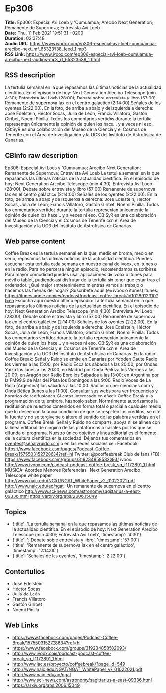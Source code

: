 # Ep306  
**Title:** Ep306: Especial Avi Loeb y 'Oumuamua; Arecibo Next Generation; Remanente de Supernova; Entrevista Avi Loeb  
**Date:** Thu, 11 Feb 2021 19:51:31 +0200  
**Duration:** 02:37:48  
**Audio URL:** https://www.ivoox.com/ep306-especial-avi-loeb-oumuamua-arecibo-next_mf_65323538_feed_1.mp3  
**RSS Link:** https://www.ivoox.com/ep306-especial-avi-loeb-oumuamua-arecibo-next-audios-mp3_rf_65323538_1.html  

## RSS description
La tertulia semanal en la que repasamos las últimas noticias de la actualidad científica. En el episodio de hoy: Next Generation Arecibo Telescope (min 4:30); Entrevista Avi Loeb (28:00); Debate sobre entrevista y libro (57:00) Remanente de supernova Iax en el centro galáctico (2:14:00) Señales de los oyentes (2:22:00). En la foto, de arriba a abajo y de izquierda a derecha: Jose Edelstein, Héctor Socas, Julia de León, Francis Villatoro, Gastón Giribet, Noemí Pinilla. Todos los comentarios vertidos durante la tertulia representan únicamente la opinión de quien los hace... y a veces ni eso. CB:SyR es una colaboración del Museo de la Ciencia y el Cosmos de Tenerife con el Área de Investigación y la UC3 del Instituto de Astrofísica de Canarias.

## CBInfo raw description
Ep306: Especial Avi Loeb y 'Oumuamua; Arecibo Next Generation; Remanente de Supernova; Entrevista Avi Loeb
La tertulia semanal en la que repasamos las últimas noticias de la actualidad científica. En el episodio de hoy: Next Generation Arecibo Telescope (min 4:30); Entrevista Avi Loeb (28:00); Debate sobre entrevista y libro (57:00) Remanente de supernova Iax en el centro galáctico (2:14:00) Señales de los oyentes (2:22:00). En la foto, de arriba a abajo y de izquierda a derecha: Jose Edelstein, Héctor Socas, Julia de León, Francis Villatoro, Gastón Giribet, Noemí Pinilla. Todos los comentarios vertidos durante la tertulia representan únicamente la opinión de quien los hace... y a veces ni eso. CB:SyR es una colaboración del Museo de la Ciencia y el Cosmos de Tenerife con el Área de Investigación y la UC3 del Instituto de Astrofísica de Canarias.


## Web parse content
Coffee Break es la tertulia semanal en la que, medio en broma, medio en serio, repasamos las últimas noticias de la actualidad científica. Puedes escuchar esta tertulia cada semana en nuestro canal de ivoox, en itunes o en la radio. Para no perderse ningún episodio, recomendamos suscribirse. Para mayor comodidad puedes usar aplicaciones de ivoox o itunes para móvil o tablet, pudiendo así disfrutar de la tertulia sin tener que estar tras el ordenador. ¿Qué mejor entretenimiento mientras vamos al trabajo o hacemos las faenas del hogar? ¡Suscríbete aquí! (en ivoox o itunes) itunes: https://itunes.apple.com/es/podcast/podcast-coffee-break/id1028912310?l=en Escucha aquí nuestro último episodio: La tertulia semanal en la que repasamos las últimas noticias de la actualidad científica. En el episodio de hoy: Next Generation Arecibo Telescope (min 4:30); Entrevista Avi Loeb (28:00); Debate sobre entrevista y libro (57:00) Remanente de supernova Iax en el centro galáctico (2:14:00) Señales de los oyentes (2:22:00). En la foto, de arriba a abajo y de izquierda a derecha: Jose Edelstein, Héctor Socas, Julia de León, Francis Villatoro, Gastón Giribet, Noemí Pinilla. Todos los comentarios vertidos durante la tertulia representan únicamente la opinión de quien los hace… y a veces ni eso. CB:SyR es una colaboración del Museo de la Ciencia y el Cosmos de Tenerife con el Área de Investigación y la UC3 del Instituto de Astrofísica de Canarias. En la radio: Coffee Break: Señal y Ruido se emite en Canarias por Ycoden Daute Radio los viernes a las 15:00, por Radio Ecca los sábados a las 20:00, por Ondas Yaiza los lunes a las 20:00; en Madrid por Onda Pedriza los Viernes a las 20:00; en Aragón por Radio Ebro los Sábados a las 13:00; en Argentina por la FM99.9 de Mar del Plata los Domingos a las 9:00; Radio Voces de La Rioja (Argentina) los sábados a las 10:00. Radios online: cienciaes.com y Onda Bética (lunes a las 11:00). Consultar sus webs para ver frecuencias y horarios de redifusiones. Si estás interesado en añadir Coffee Break a la programación de tu emisora, háznoslo saber. Normalmente autorizamos la redifusión de nuestros contenidos en forma total o parcial a cualquier medio que lo desee con la única condición de que se respeten los créditos, se cite la fuente y no se tergiverse o altere el sentido de las palabras vertidas en el programa. Coffee Break: Señal y Ruido no comparte, apoya ni se alinea con la línea editorial de ninguna de las plataformas o canales por los que se difunda el programa. Nuestro único objetivo y línea editorial es el fomento de la cultura científica en la sociedad. Déjanos tus comentarios en oyentes@señalyruido.com o en las redes sociales de : Facebook: https://www.facebook.com/pages/Podcast-Coffee-Break/1575503152728634?ref=hl Twitter: @pcoffeebreak Club de fans (FB): https://www.facebook.com/groups/319234858582093/ ivoox: http://www.ivoox.com/podcast-podcast-coffee-break_sq_f1172891_1.html MÚSICA: Acordes Menores Referencias -Next Generation Arecibo Telescope white paper http://www.naic.edu/NGAT/NGAT_WhitePaper_v2_01022021.pdf http://www.naic.edu/ao/ngat -Un remanente de supernova en el centro galáctico http://www.sci-news.com/astronomy/sagittarius-a-east-09336.html https://arxiv.org/abs/2006.15049

## Topics
- {'title': 'La tertulia semanal en la que repasamos las últimas noticias de la actualidad científica. En el episodio de hoy: Next Generation Arecibo Telescope (min 4:30); Entrevista Avi Loeb', 'timestamp': '4:30'}
- {'title': '; Debate sobre entrevista y libro', 'timestamp': '57:00'}
- {'title': 'Remanente de supernova Iax en el centro galáctico', 'timestamp': '2:14:00'}
- {'title': 'Señales de los oyentes', 'timestamp': '2:22:00'}
## Contertulios
- José Edelstein
- Héctor Socas
- Julia de León
- Francis Villatoro
- Gastón Giribet
- Noemí Pinilla
## Web Links
- https://www.facebook.com/pages/Podcast-Coffee-Break/1575503152728634?ref=hl
- https://www.facebook.com/groups/319234858582093/
- http://www.ivoox.com/podcast-podcast-coffee-break_sq_f1172891_1.html
- http://www.iac.es/proyecto/coffeebreak/?page_id=549
- http://www.naic.edu/NGAT/NGAT_WhitePaper_v2_01022021.pdf
- http://www.naic.edu/ao/ngat
- http://www.sci-news.com/astronomy/sagittarius-a-east-09336.html
- https://arxiv.org/abs/2006.15049